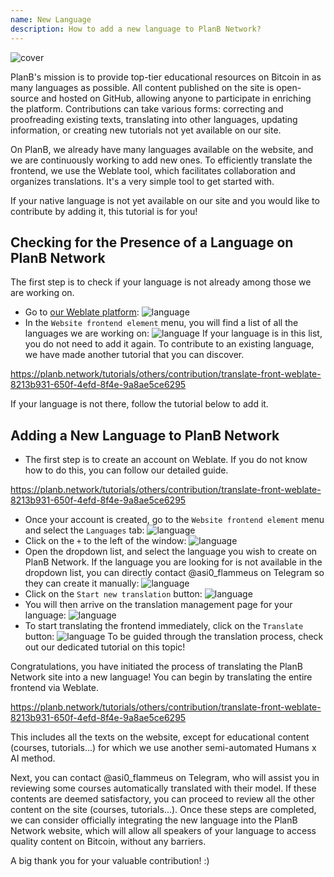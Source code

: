 ```yaml
---
name: New Language
description: How to add a new language to PlanB Network?
---
```

![cover](assets/cover.webp)

PlanB's mission is to provide top-tier educational resources on Bitcoin in as many languages as possible. All content published on the site is open-source and hosted on GitHub, allowing anyone to participate in enriching the platform. Contributions can take various forms: correcting and proofreading existing texts, translating into other languages, updating information, or creating new tutorials not yet available on our site.

On PlanB, we already have many languages available on the website, and we are continuously working to add new ones. To efficiently translate the frontend, we use the Weblate tool, which facilitates collaboration and organizes translations. It's a very simple tool to get started with.

If your native language is not yet available on our site and you would like to contribute by adding it, this tutorial is for you!

## Checking for the Presence of a Language on PlanB Network

The first step is to check if your language is not already among those we are working on.

- Go to [our Weblate platform](https://weblate.planb.network/projects/planb-network-website/):
![language](assets/01.webp)
- In the `Website frontend element` menu, you will find a list of all the languages we are working on:
![language](assets/02.webp)
If your language is in this list, you do not need to add it again. To contribute to an existing language, we have made another tutorial that you can discover.

https://planb.network/tutorials/others/contribution/translate-front-weblate-8213b931-650f-4efd-8f4e-9a8ae5ce6295



If your language is not there, follow the tutorial below to add it.

## Adding a New Language to PlanB Network

- The first step is to create an account on Weblate. If you do not know how to do this, you can follow our detailed guide.

https://planb.network/tutorials/others/contribution/translate-front-weblate-8213b931-650f-4efd-8f4e-9a8ae5ce6295


- Once your account is created, go to the `Website frontend element` menu and select the `Languages` tab:
![language](assets/03.webp)
- Click on the `+` to the left of the window:
![language](assets/04.webp)
- Open the dropdown list, and select the language you wish to create on PlanB Network. If the language you are looking for is not available in the dropdown list, you can directly contact @asi0_flammeus on Telegram so they can create it manually:
![language](assets/05.webp)
- Click on the `Start new translation` button:
![language](assets/06.webp)
- You will then arrive on the translation management page for your language:
![language](assets/07.webp)
- To start translating the frontend immediately, click on the `Translate` button: ![language](assets/08.webp)
To be guided through the translation process, check out our dedicated tutorial on this topic!

Congratulations, you have initiated the process of translating the PlanB Network site into a new language! You can begin by translating the entire frontend via Weblate.

https://planb.network/tutorials/others/contribution/translate-front-weblate-8213b931-650f-4efd-8f4e-9a8ae5ce6295

 This includes all the texts on the website, except for educational content (courses, tutorials...) for which we use another semi-automated Humans x AI method.

Next, you can contact @asi0_flammeus on Telegram, who will assist you in reviewing some courses automatically translated with their model. If these contents are deemed satisfactory, you can proceed to review all the other content on the site (courses, tutorials...). Once these steps are completed, we can consider officially integrating the new language into the PlanB Network website, which will allow all speakers of your language to access quality content on Bitcoin, without any barriers.

A big thank you for your valuable contribution! :)